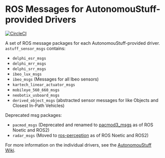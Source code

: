 # ROS Messages for AutonomouStuff-provided Drivers #

[![CircleCI](https://circleci.com/gh/astuff/astuff_sensor_msgs/tree/master.svg?style=svg)](https://circleci.com/gh/astuff/astuff_sensor_msgs/tree/master)

A set of ROS message packages for each AutonomouStuff-provided driver. `astuff_sensor_msgs` contains:

- `delphi_esr_msgs`
- `delphi_mrr_msgs`
- `delphi_srr_msgs`
- `ibeo_lux_msgs`
- `ibeo_msgs` (Messages for all Ibeo sensors)
- `kartech_linear_actuator_msgs`
- `mobileye_560_660_msgs`
- `neobotix_usboard_msgs`
- `derived_object_msgs` (abstracted sensor messages for like Objects and Closest In-Path Vehicles)

Deprecated msg packages:

- `pacmod_msgs` (Deprecated and renamed to [pacmod3_msgs](https://github.com/astuff/pacmod3_msgs) as of ROS Noetic and ROS2)
- `radar_msgs` (Moved to [ros-perception](https://github.com/ros-perception/radar_msgs) as of ROS Noetic and ROS2)

For more information on the individual drivers, see the [AutonomouStuff Wiki](https://autonomoustuff.atlassian.net/wiki/spaces/RW/pages/17478581/Supported+Devices).
